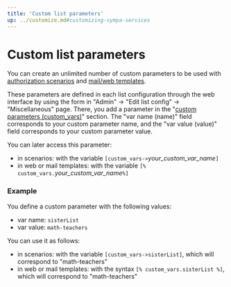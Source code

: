 ```yaml
---
title: 'Custom list parameters'
up: ../customize.md#customizing-sympa-services
---
```


Custom list parameters
======================

You can create an unlimited number of custom parameters to be used with [authorization scenarios](basics-scenarios.md) and [mail/web templates](basics-templates.md#mail-and-web-templates).

These parameters are defined in each list configuration through the web interface by using the form in "Admin" -> "Edit list config" -> "Miscellaneous" page. There, you add a parameter in the "[custom parameters (custom\_vars)](../man/list_config.md#custom_vars)" section. The "var name (name)" field corresponds to your custom parameter name, and the "var value (value)" field corresponds to your custom parameter value.

You can later access this parameter:

  - in scenarios: with the variable `[custom_vars->`*your_custom_var_name*`]`
  - in web or mail templates: with the variable `[% custom_vars.`*your_custom_var_name*`%]`

### Example

You define a custom parameter with the following values:

  - var name: `sisterList`
  - var value: `math-teachers`

You can use it as follows:

  - in scenarios: with the variable `[custom_vars->sisterList]`, which will correspond to "math-teachers"
  - in web or mail templates: with the syntax `[% custom_vars.sisterList %]`, which will correspond to "math-teachers"

